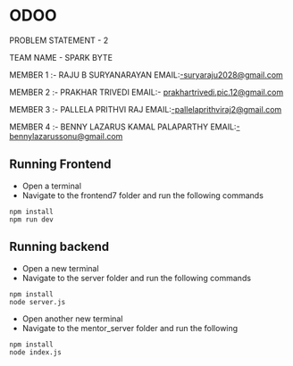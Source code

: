 # ODOO
PROBLEM STATEMENT - 2

TEAM NAME - SPARK BYTE 

MEMBER 1 :- RAJU B SURYANARAYAN 
EMAIL:-suryaraju2028@gmail.com

MEMBER 2 :- PRAKHAR TRIVEDI 
EMAIL:- prakhartrivedi.pic.12@gmail.com

MEMBER 3 :- PALLELA PRITHVI RAJ
EMAIL:-pallelaprithviraj2@gmail.com

MEMBER 4 :- BENNY LAZARUS KAMAL PALAPARTHY
EMAIL:-bennylazarussonu@gmail.com 

## Running Frontend
- Open a terminal
- Navigate to the frontend7 folder and run the following commands
```
npm install
npm run dev
```

## Running backend
- Open a new terminal
- Navigate to the server folder and run the following commands
```
npm install
node server.js
```

- Open another new terminal
- Navigate to the mentor_server folder and run the following
```
npm install
node index.js
```
